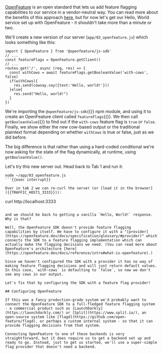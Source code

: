 [OpenFeature](https://openfeature.dev/) is an open standard that lets us add feature flagging capabilities to our service in a vendor-neutral way. You can read more about the benefits of this approach [here](https://openfeature.dev/blog/openfeature-a-standard-for-feature-flagging), but for now let's get our Hello, World service set up with OpenFeature - it shouldn't take more than a minute or two.

We'll create a new version of our server (`app/03_openfeature.js`) which looks something like this:

```javascript{6}
import { OpenFeature } from '@openfeature/js-sdk'
// ...
const featureFlags = OpenFeature.getClient()
// ...
routes.get('/', async (req, res) => {
  const withCows = await featureFlags.getBooleanValue('with-cows', false)
  if(withCows){
    res.send(cowsay.say({text:'Hello, world!'}))
  }else{
    res.send("Hello, world!")
  }
})
```

We're importing the `@openfeature/js-sdk`{{}} npm module, and using it to create an OpenFeature client called `featureFlags`{{}}. We then call `getBooleanValue`{{}} to find out if the `with-cows` feature flag is `true` or `false`. Finally, we show either the new cow-based output or the traditional plaintext format depending on whether `withCows` is true or false, just as we did before.

The big difference is that rather than using a hard-coded conditional we're now asking for the state of the flag dynamically, at runtime, using `getBooleanValue()`.

Let's try this new server out. Head back to Tab 1 and run it:

```
node ~/app/03_openfeature.js
```{{exec interrupt}}

Over in tab 2 we can re-curl the server (or [load it in the browser]({{TRAFFIC_HOST1_3333}})):

```
curl http://localhost:3333
```{{exec}}

and we should be back to getting a vanilla `Hello, World!` response. Why is that?

Well, the OpenFeature SDK doesn't provide feature flagging capabilities by itself. We have to configure it with a "[provider](https://openfeature.dev/docs/specification/glossary/#provider)" which connects the SDK to a feature flagging implementation which can actually make the flagging decisions we need. (You can read more about OpenFeature's architecture [here](https://openfeature.dev/docs/reference/intro#what-is-openfeature).)

Since we haven't configured the SDK with a provider it has no way of making feature flagging decisions and will just return default values. In this case, `with-cows` is defaulting to `false`, so now we don't see any cows in our output.

Let's fix that by configuring the SDK with a feature flag provider!

## Configuring OpenFeature

If this was a fancy production-grade system we'd probably want to connect the OpenFeature SDK to a full-fledged feature flagging system - a commercial product such as [LaunchDarkly](https://launchdarkly.com/) or [Split](https://www.split.io/), an open-source system like [flagd](https://github.com/open-feature/flagd), or perhaps a custom internal system - so that it can provide flagging decisions from that system.

Connecting OpenFeature to one of these backends is very straightforward, but it does require us to get a backend set up and ready to go. Instead, just to get us started, we'll use a super-simple flag provider that doesn't need a backend.
